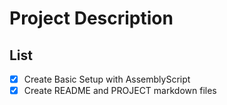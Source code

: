 # Project Description

## List

- [x] Create Basic Setup with AssemblyScript
- [x] Create README and PROJECT markdown files
